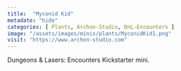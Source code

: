```yaml
---
title:  "Myconid Kid"
metadate: "hide"
categories: [ Plants, Archon-Studio, DnL-Encounters ]
image: "/assets/images/minis/plants/MyconidKid1.png"
visit: "https://www.archon-studio.com"
---
```

Dungeons & Lasers: Encounters Kickstarter mini.